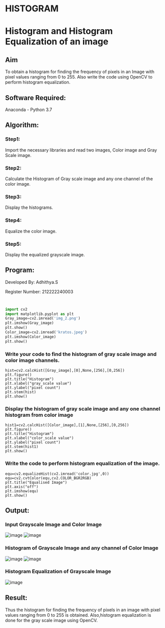 # HISTOGRAM
# Histogram and Histogram Equalization of an image
## Aim
To obtain a histogram for finding the frequency of pixels in an Image with pixel values ranging from 0 to 255. Also write the code using OpenCV to perform histogram equalization.

## Software Required:
Anaconda - Python 3.7

## Algorithm:
### Step1:
Import the necessary libraries and read two images, Color image and Gray Scale image.

### Step2:
Calculate the Histogram of Gray scale image and any one channel of the color image.

### Step3:
Display the histograms.

### Step4:
Equalize the color image.

### Step5:
Display the equalized grayscale image.

## Program:
Developed By: Adhithya.S

Register Number: 212222240003
```python


import cv2
import matplotlib.pyplot as plt
Gray_image=cv2.imread('img_2.png')
plt.imshow(Gray_image)
plt.show()
Color_image=cv2.imread('kratos.jpeg')
plt.imshow(Color_image)
plt.show()
```

### Write your code to find the histogram of gray scale image and color image channels.
```
hist=cv2.calcHist([Gray_image],[0],None,[256],[0,256])
plt.figure()
plt.title("Histogram")
plt.xlabel("gray_scale value")
plt.ylabel("pixel count")
plt.stem(hist)
plt.show()
```



### Display the histogram of gray scale image and any one channel histogram from color image
```
hist1=cv2.calcHist([Color_image],[1],None,[256],[0,256])
plt.figure()
plt.title("Histogram")
plt.xlabel("color_scale value")
plt.ylabel("pixel count")
plt.stem(hist1)
plt.show()
```


### Write the code to perform histogram equalization of the image. 
```
equ=cv2.equalizeHist(cv2.imread('color.jpg',0))
equ=cv2.cvtColor(equ,cv2.COLOR_BGR2RGB)
plt.title("Equalised Image")
plt.axis("off")
plt.imshow(equ)
plt.show()
```



## Output:
### Input Grayscale Image and Color Image
![image](https://github.com/s-adhithya/HISTOGRAM/assets/113497423/c3156905-adf6-4ae3-8ac1-14b43c11f1e0)
![image](https://github.com/s-adhithya/HISTOGRAM/assets/113497423/3e412284-a1f0-41a0-8459-0bd9cf9841bb)


### Histogram of Grayscale Image and any channel of Color Image
![image](https://github.com/s-adhithya/HISTOGRAM/assets/113497423/85eb0c9c-512d-40e4-925e-92941ecbed36)
![image](https://github.com/s-adhithya/HISTOGRAM/assets/113497423/bedc99b0-65d1-4085-8909-6666f8a822c8)


### Histogram Equalization of Grayscale Image
![image](https://github.com/s-adhithya/HISTOGRAM/assets/113497423/065ec08c-797d-4f13-8d34-7736d8dc543b)


## Result: 
Thus the histogram for finding the frequency of pixels in an image with pixel values ranging from 0 to 255 is obtained. Also,histogram equalization is done for the gray scale image using OpenCV.
